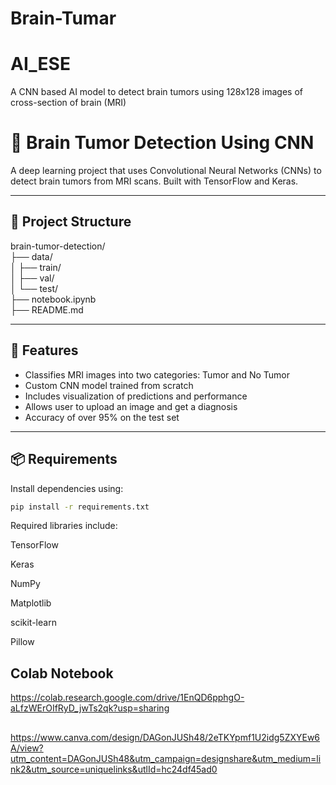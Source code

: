 # Brain-Tumar
# AI_ESE
A CNN based AI model to detect brain tumors using 128x128 images of cross-section of brain (MRI)

# 🧠 Brain Tumor Detection Using CNN

A deep learning project that uses Convolutional Neural Networks (CNNs) to detect brain tumors from MRI scans. Built with TensorFlow and Keras.

---

## 📂 Project Structure

brain-tumor-detection/<br>
├── data/<br>
│ ├── train/<br>
│ ├── val/<br>
│ └── test/<br>
├── notebook.ipynb<br>
├── README.md<br>


---

## 🚀 Features

- Classifies MRI images into two categories: Tumor and No Tumor
- Custom CNN model trained from scratch
- Includes visualization of predictions and performance
- Allows user to upload an image and get a diagnosis
- Accuracy of over 95% on the test set

---

## 📦 Requirements

Install dependencies using:

```bash
pip install -r requirements.txt

```


Required libraries include:

TensorFlow

Keras

NumPy

Matplotlib

scikit-learn

Pillow

## Colab Notebook 
https://colab.research.google.com/drive/1EnQD6pphgO-aLfzWErOIfRyD_jwTs2qk?usp=sharing
##
https://www.canva.com/design/DAGonJUSh48/2eTKYpmf1U2idg5ZXYEw6A/view?utm_content=DAGonJUSh48&utm_campaign=designshare&utm_medium=link2&utm_source=uniquelinks&utlId=hc24df45ad0
